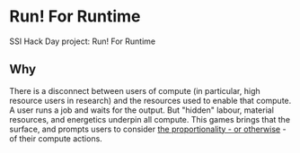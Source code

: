 # Run! For Runtime

SSI Hack Day project: Run! For Runtime

## Why

There is a disconnect between users of compute (in particular, high resource users in research) and the resources used to enable that compute. A user runs a job and waits for the output. But "hidden" labour, material resources, and energetics underpin all compute. This games brings that the surface, and prompts users to consider [the proportionality - or otherwise](https://royalsociety.org/news-resources/projects/digital-technology-and-the-planet/) - of their compute actions.
